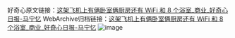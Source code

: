 好奇心原文链接：[这架飞机上有俩卧室俩厨房还有 WiFi 和 8 个浴室_商业_好奇心日报-马宁忆](https://www.qdaily.com/articles/3617.html)
WebArchive归档链接：[这架飞机上有俩卧室俩厨房还有 WiFi 和 8 个浴室_商业_好奇心日报-马宁忆](http://web.archive.org/web/20160708133658/http://www.qdaily.com:80/articles/3617.html?)
![image](http://ww3.sinaimg.cn/large/007d5XDply1g3vbqa7dpsj30u03504qp)